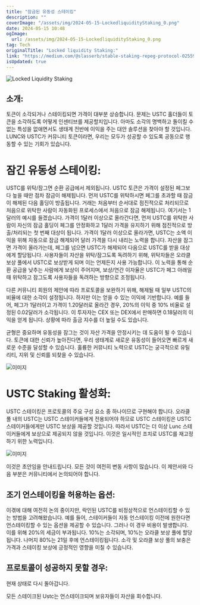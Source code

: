 ```yaml
---
title: "잠금된 유동성 스테이킹"
description: ""
coverImage: "/assets/img/2024-05-15-LockedliquidityStaking_0.png"
date: 2024-05-15 10:48
ogImage: 
  url: /assets/img/2024-05-15-LockedliquidityStaking_0.png
tag: Tech
originalTitle: "Locked liquidity Staking:"
link: "https://medium.com/@slasserb/stable-staking-repeg-protocol-02559caf3220"
isUpdated: true
---
```






![Locked Liquidity Staking](/assets/img/2024-05-15-LockedliquidityStaking_0.png)

## 소개:

토큰이 소각되거나 스테이킹되면 가격이 대부분 상승합니다. 문제는 USTC 홀더들이 토큰을 소각하도록 어떻게 인센티브를 제공할지입니다. 아마도 소각의 명백하고 돌이킬 수 없는 특성을 없애면서도 생태계 전반에 이익을 주는 대안 솔루션을 찾아야 할 것입니다. LUNC와 USTC가 커뮤니티 토큰이라면, 우리는 모두가 성공할 수 있도록 공동으로 행동할 수 있는 기회가 있습니다.

# 잠긴 유동성 스테이킹:




USTC를 위탁/잠그면 순환 공급에서 제외됩니다. USTC 토큰은 가격이 설정된 페그보다 높을 때만 점차 잠금이 해제됩니다. 먼저 USTC를 위탁하시면 페그를 초과할 때 잠금이 해제된 다음 홀딩이 방출됩니다. 거래는 처음부터 순서대로 점진적으로 처리되므로 처음으로 위탁한 사람이 자동화된 프로세스에서 처음으로 잠금 해제됩니다. 여기서는 1달러의 예시를 들겠습니다. 가격이 1달러 이상으로 올라간다면, 먼저 USTC를 위탁한 사람이 자신의 잠금 홀딩이 페그를 안정화하고 1달러 가격을 유지하기 위해 점진적으로 방출/처리되는 첫 번째 대상이 됩니다. 가격이 1달러 이상으로 올라가면, USTC는 소액 이익을 위해 자동으로 잠금 해제되어 달러 가격을 다시 내리는 노력을 합니다. 자산을 잠그면 가격이 올라가는데, 페그를 넘으면 USTC가 해제되어 다음으로 USTC를 받을 대상에게 할당됩니다. 사용자들이 자산을 위탁/잠그도록 독려하기 위해, 위탁자들은 오라클 보상 풀에서 USTC로 보상받게 되며 이는 언제든지 사용 가능합니다. 이 노력을 통해 순환 공급을 낮추는 사람에게 보상이 주어지며, 보상/연간 이자율은 USTC가 페그 아래일 때 위탁하고 잠그도록 사용자들을 독려하는 방향으로 조정됩니다.

다른 커뮤니티 회원의 제안에 따라 프로토콜을 보완하기 위해, 해제될 때 일부 USTC의 비율에 대한 소각이 설정됩니다. 하지만 이는 얻을 수 있는 이익에 기반합니다. 예를 들어, 페그가 1달러이고 가격이 1.20달러로 올라간 경우, 20%의 이익 중 10% 비율로 설정된 0.02달러가 소각됩니다. 이 투자자는 CEX 또는 DEX에서 판매하면 0.18달러의 이익을 얻게 됩니다. 상황에 따라 출금 지수를 더 높일 수도 있습니다.

균형은 중요하며 유동성을 잠그는 것이 자산 가격을 안정시키는 데 도움이 될 수 있습니다. 토큰에 대한 신뢰가 높아진다면, 우리 생태계로 새로운 유동성이 들어오면 빠르게 새로운 수준을 달성할 수 있습니다. 훌륭한 커뮤니티 노력으로 USTC는 궁극적으로 유틸리티, 지위 및 신뢰를 되찾을 수 있습니다.




![이미지](/assets/img/2024-05-15-LockedliquidityStaking_2.png)

# USTC Staking 활성화:

USTC 스테이킹은 프로토콜의 주요 구성 요소 중 하나이므로 구현해야 합니다. 오라클 풀 내의 USTC는 USTC 스테이커들에게 전용되어야 하므로 USTC 스테이킹은 USTC 스테이커들에게만 USTC 보상을 제공할 것입니다. 따라서 USTC는 더 이상 Lunc 스테이커들에게 보상으로 제공되지 않을 것입니다. 이것은 일시적인 조치로 USTC를 재고정하기 위한 노력입니다.

![이미지](/assets/img/2024-05-15-LockedliquidityStaking_3.png)




이것은 초안임을 안내드립니다. 모든 것이 여전히 변동 사항이 많습니다. 이 제안서와 다음 부분은 커뮤니티에서 논의되어야 합니다.

## 조기 언스테이킹을 허용하는 옵션:

이겪에 대해 여전히 논의 중이지만, 락인된 USTC를 비정상적으로 언스테이킹할 수 있는 방법을 고려해왔습니다. 예를 들어, 스테이커들이 자동 언스테이킹 이전에 원한다면 언스테이킹할 수 있는 옵션을 제공할 수 있습니다. 그러나 이 경우 비용이 발생합니다. 이를 위해 20%의 세금이 부과됩니다. 10%는 소각되며, 10%는 오라클 보상 풀에 할당됩니다. 나머지 80%는 21일 후에 언스테이킹됩니다. 소각 및 오라클 보상 풀의 보충은 가격과 스테이킹 보상에 긍정적인 영향을 미칠 수 있습니다.

## 프로토콜이 성공하지 못할 경우:



현재 상태로 다시 돌아갑니다.

모든 스테이크된 Ustc는 언스테이크되며 보유자들이 자산을 회수합니다.